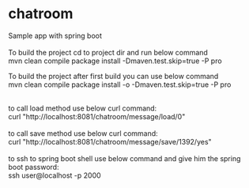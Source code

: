 # chatroom
Sample app with spring boot<br />
<br />
To build the project cd to project dir and run below command<br />
mvn clean compile package install -Dmaven.test.skip=true -P pro<br />

To build the project after first build you can use below command<br />
mvn clean compile package install -o -Dmaven.test.skip=true -P pro<br />

<br />
to call load method use below curl command:<br />
curl "http://localhost:8081/chatroom/message/load/0"<br />
<br />
to call save method use below curl command:<br />
curl "http://localhost:8081/chatroom/message/save/1392/yes"<br />
<br />
to ssh to spring boot shell use below command and give him the spring boot password:<br />
ssh user@localhost -p 2000<br />


